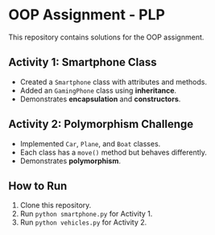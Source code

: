 # OOP Assignment - PLP

This repository contains solutions for the OOP assignment.

## Activity 1: Smartphone Class
- Created a `Smartphone` class with attributes and methods.
- Added an `GamingPhone` class using **inheritance**.
- Demonstrates **encapsulation** and **constructors**.

## Activity 2: Polymorphism Challenge
- Implemented `Car`, `Plane`, and `Boat` classes.
- Each class has a `move()` method but behaves differently.
- Demonstrates **polymorphism**.

## How to Run
1. Clone this repository.
2. Run `python smartphone.py` for Activity 1.
3. Run `python vehicles.py` for Activity 2.
